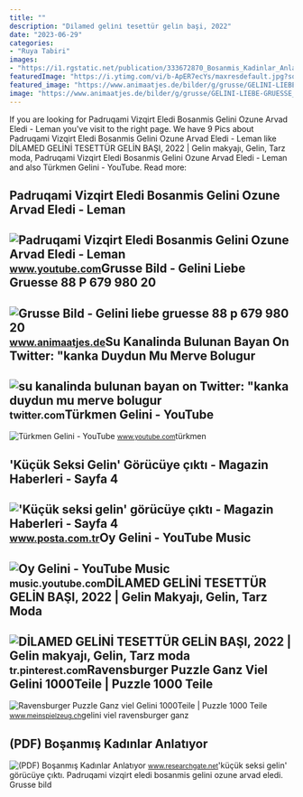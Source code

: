 ```yaml
---
title: ""
description: "Di̇lamed geli̇ni̇ tesettür geli̇n başi, 2022"
date: "2023-06-29"
categories:
- "Ruya Tabiri"
images:
- "https://i1.rgstatic.net/publication/333672870_Bosanmis_Kadinlar_Anlatiyor/links/5cfe01764585157d159feeab/largepreview.png"
featuredImage: "https://i.ytimg.com/vi/b-ApER7ecYs/maxresdefault.jpg?sqp=-oaymwEmCIAKENAF8quKqQMa8AEB-AHOBYACgAqKAgwIABABGGUgXihVMA8=&amp;rs=AOn4CLDE_r9slXu-A9diZma9Mg3iLcfMMg"
featured_image: "https://www.animaatjes.de/bilder/g/grusse/GELINI-LIEBE-GRUESSE_88__P-679_980_20.jpg"
image: "https://www.animaatjes.de/bilder/g/grusse/GELINI-LIEBE-GRUESSE_88__P-679_980_20.jpg"
---
```


If you are looking for Padruqami Vizqirt Eledi Bosanmis Gelini Ozune Arvad Eledi - Leman you've visit to the right page. We have 9 Pics about Padruqami Vizqirt Eledi Bosanmis Gelini Ozune Arvad Eledi - Leman like DİLAMED GELİNİ TESETTÜR GELİN BAŞI, 2022 | Gelin makyajı, Gelin, Tarz moda, Padruqami Vizqirt Eledi Bosanmis Gelini Ozune Arvad Eledi - Leman and also Türkmen Gelini - YouTube. Read more:

Padruqami Vizqirt Eledi Bosanmis Gelini Ozune Arvad Eledi - Leman
-----------------------------------------------------------------

 ![Padruqami Vizqirt Eledi Bosanmis Gelini Ozune Arvad Eledi - Leman](https://i.ytimg.com/vi/b-ApER7ecYs/maxresdefault.jpg?sqp=-oaymwEmCIAKENAF8quKqQMa8AEB-AHOBYACgAqKAgwIABABGGUgXihVMA8=&rs=AOn4CLDE_r9slXu-A9diZma9Mg3iLcfMMg) <small>www.youtube.com</small>Grusse Bild - Gelini Liebe Gruesse 88 P 679 980 20
--------------------------------------------------

 ![Grusse Bild - Gelini liebe gruesse 88 p 679 980 20](https://www.animaatjes.de/bilder/g/grusse/GELINI-LIEBE-GRUESSE_88__P-679_980_20.jpg) <small>www.animaatjes.de</small>Su Kanalinda Bulunan Bayan On Twitter: "kanka Duydun Mu Merve Bolugur
---------------------------------------------------------------------

 ![su kanalinda bulunan bayan on Twitter: "kanka duydun mu merve bolugur](https://pbs.twimg.com/media/Fhx_ZexWAAIHM5j.jpg:large) <small>twitter.com</small>Türkmen Gelini - YouTube
------------------------

 ![Türkmen Gelini - YouTube](https://i.ytimg.com/vi/tqEod82G7O4/maxresdefault.jpg) <small>www.youtube.com</small>türkmen

'Küçük Seksi Gelin' Görücüye çıktı - Magazin Haberleri - Sayfa 4
----------------------------------------------------------------

 !['Küçük seksi gelin' görücüye çıktı - Magazin Haberleri - Sayfa 4](https://i.pstimaj.com/img/78/700x0/5ae45a0a66a97c82afdbbf45.jpeg) <small>www.posta.com.tr</small>Oy Gelini - YouTube Music
-------------------------

 ![Oy Gelini - YouTube Music](https://i.ytimg.com/vi/4F-6WHPAt_g/maxresdefault.jpg) <small>music.youtube.com</small>DİLAMED GELİNİ TESETTÜR GELİN BAŞI, 2022 | Gelin Makyajı, Gelin, Tarz Moda
--------------------------------------------------------------------------

 ![DİLAMED GELİNİ TESETTÜR GELİN BAŞI, 2022 | Gelin makyajı, Gelin, Tarz moda](https://i.pinimg.com/originals/88/d9/d4/88d9d439a356e108fec78ed1dcd1a8e2.jpg) <small>tr.pinterest.com</small>Ravensburger Puzzle Ganz Viel Gelini 1000Teile | Puzzle 1000 Teile
------------------------------------------------------------------

 ![Ravensburger Puzzle Ganz viel Gelini 1000Teile | Puzzle 1000 Teile](https://www.meinspielzeug.ch/webautor-data/7/ravensburger-puzzle-ganz-viel-gelini-gelini.jpg) <small>www.meinspielzeug.ch</small>gelini viel ravensburger ganz

(PDF) Boşanmış Kadınlar Anlatıyor
---------------------------------

 ![(PDF) Boşanmış Kadınlar Anlatıyor](https://i1.rgstatic.net/publication/333672870_Bosanmis_Kadinlar_Anlatiyor/links/5cfe01764585157d159feeab/largepreview.png) <small>www.researchgate.net</small>'küçük seksi gelin' görücüye çıktı. Padruqami vizqirt eledi bosanmis gelini ozune arvad eledi. Grusse bild
